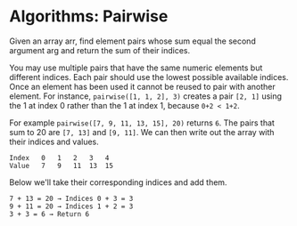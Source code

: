 # Algorithms: Pairwise
Given an array arr, find element pairs whose sum equal
the second argument arg and return the sum of their
indices.

You may use multiple pairs that have the same numeric
elements but different indices. Each pair should use 
the lowest possible available indices. Once an element
has been used it cannot be reused to pair with another 
element. For instance, `pairwise([1, 1, 2], 3)` 
creates a pair `[2, 1]` using the 1 at index 0 rather 
than the 1 at index 1, because `0+2 < 1+2`.

For example `pairwise([7, 9, 11, 13, 15], 20)` returns `6`.
The pairs that sum to 20 are `[7, 13]` and `[9, 11]`. 
We can then write out the array with their indices and 
values.

```
Index	0	1	2	3	4
Value	7	9	11	13	15
```
Below we'll take their corresponding indices and add them.

```
7 + 13 = 20 → Indices 0 + 3 = 3
9 + 11 = 20 → Indices 1 + 2 = 3
3 + 3 = 6 → Return 6
```
